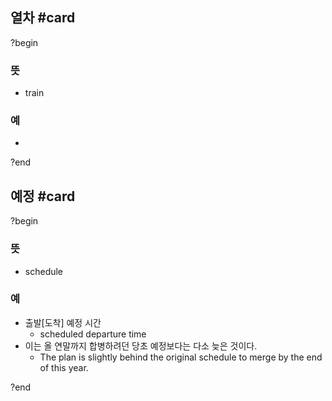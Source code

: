 ## 열차 #card
?begin
### 뜻
- train
### 예
-
<!--SR:!2025-07-01,7,268-->
?end


## 예정 #card
?begin
### 뜻
- schedule
### 예
- 출발[도착] 예정 시간
  - scheduled departure time
- 이는 올 연말까지 합병하려던 당초 예정보다는 다소 늦은 것이다.
  - The plan is slightly behind the original schedule to merge by the end of this year.
<!--SR:!2025-07-30,26,230-->
?end

